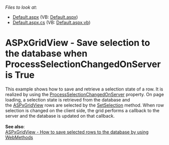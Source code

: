 <!-- default file list -->
*Files to look at*:

* [Default.aspx](./CS/Default.aspx) (VB: [Default.aspx](./VB/Default.aspx))
* [Default.aspx.cs](./CS/Default.aspx.cs) (VB: [Default.aspx.vb](./VB/Default.aspx.vb))
<!-- default file list end -->
# ASPxGridView - Save selection to the database when ProcessSelectionChangedOnServer is True


<p>This example shows how to save and retrieve a selection state of a row. It is realized by using the <a href="https://documentation.devexpress.com/#AspNet/DevExpressWebASPxGridViewBehaviorSettings_ProcessSelectionChangedOnServertopic">ProcessSelectionChangedOnServer</a> property. On page loading, a selection state is retrieved from the database and the <a href="https://documentation.devexpress.com/#AspNet/clsDevExpressWebASPxGridViewtopic">ASPxGridView</a> rows are selected by the <a href="https://documentation.devexpress.com/#AspNet/DevExpressWebDataWebDataSelection_SetSelectiontopic">SetSelection</a> method. When row selection is changed on the client side, the grid performs a callback to the server and the database is updated on that callback.<br><br><strong>See also</strong>:<br><a href="https://www.devexpress.com/Support/Center/p/T355128">ASPxGridView - How to save selected rows to the database by using WebMethods</a></p>

<br/>


